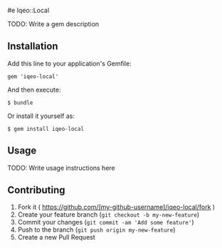 #e Iqeo::Local

TODO: Write a gem description

## Installation

Add this line to your application's Gemfile:

    gem 'iqeo-local'

And then execute:

    $ bundle

Or install it yourself as:

    $ gem install iqeo-local

## Usage

TODO: Write usage instructions here

## Contributing

1. Fork it ( https://github.com/[my-github-username]/iqeo-local/fork )
2. Create your feature branch (`git checkout -b my-new-feature`)
3. Commit your changes (`git commit -am 'Add some feature'`)
4. Push to the branch (`git push origin my-new-feature`)
5. Create a new Pull Request
